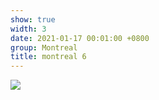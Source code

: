 ```yaml
---
show: true
width: 3
date: 2021-01-17 00:01:00 +0800
group: Montreal
title: montreal 6
---
```

<div>
<a href="/assets/images/photos/montreal/20230223-DSC08923.jpg" target="_blank">
    <img data-src="/assets/images/photos/montreal/20230223-DSC08923.jpg" class="lazy w-100 rounded-xl" src="{{ '/assets/images/empty_300x200.png' | relative_url }}">
</a>
</div>
